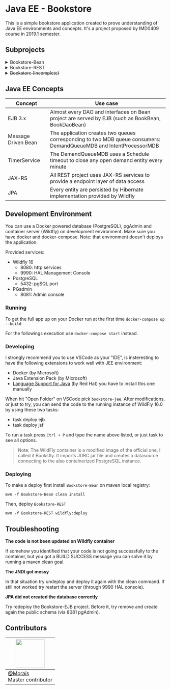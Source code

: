 # Java EE - Bookstore

This is a simple bookstore application created to prove understanding of Java EE environments and concepts. It's a project proposed by IMD0409 course in 2019.1 semester.

## Subprojects

<details><summary>Bookstore-Bean</summary>

> a Java EE project which contains EJBs to deal with business domain (Domain classes, Data Acces Objects and EJB endpoints). It persists data using Hibernate and PostgreSQL. It's powered by Wildfly.

</details>
<details><summary>Bookstore-REST</summary>

> a JAX-RS web project that serves a REST service to consume Bookstore-Bean endpoints. It uses JSON on data transfer layer with web.

</details>
<details><summary><strike>Bookstore (Incomplete)</strike></summary>

> a simple HTML project that uses Axios and jQuery to consume Bookstore-REST endpoints.

</details>

## Java EE Concepts

|Concept|Use case|
|---|---|
|EJB 3.x|Almost every DAO and interfaces on Bean project are served by EJB (such as BookBean, BookDaoBean)|
|Message Driven Bean|The application creates two queues corresponding to two MDB queue consumers: DemandQueueMDB and IntentProcessorMDB|
|TimerService|The DemandQueueMDB uses a Schedule timeout to close any open demand entity every minute|
|JAX-RS|All REST project uses JAX-RS services to provide a endpoint layer of data access|
|JPA|Every entity are persisted by Hibernate implementation provided by Wildfly|

## Development Environment

You can use a Docker powered database (PostgreSQL), pgAdmin and container server (Wildfly) on development environment. Make sure you have docker and docker-compose. Note: that environment doesn't deploys the application.

Provided services:

- Wildfly 16
  - 8080: http services
  - 9990: HAL Management Console
- PostgreSQL
  - 5432: pgSQL port
- PGadmin
  - 8081: Admin console

### Running

To get the full app up on your Docker run at the first time `docker-compose up --build`

For the followings execution use `docker-compose start` instead.

### Developing

I strongly recommend you to use VSCode as your "IDE", is insteresting to have the 
following extensions to work well with JEE environment:

- Docker (by Microsoft)
- Java Extension Pack (by Microsoft)
- [Language Support for Java](https://github.com/redhat-developer/vscode-java) (by Red Hat) you have to install this one manually

When hit "Open Folder" on VSCode pick `bookstore-jee`. After modifications, or just to try, 
you can send the code to the running instance of WildFly 16.0 by using these two tasks:

- task deploy ejb
- task deploy jsf

To run a task press `Ctrl + P` and type the name above listed, or just task to see all options.

> Note: The WildFly container is a modified image of the official one, I called it Booksfly.
It imports JDBC jar file and creates a datasource connecting to the also conteinerized PostgreSQL instance.

### Deploying

To make a deploy first install `Bookstore-Bean` on maven local registry:

```
mvn -f Bookstore-Bean clean install
```

Then, deploy `Bookstore-REST`

```
mvn -f Bookstore-REST wildfly:deploy
```

## Troubleshooting

**The code is not been updated on Wildfly container**

If somehow you identified that your code is not going successfully to the container, but you got a BUILD SUCCESS message you can solve it by running a maven clean goal.

**The JNDI got messy**

In that situation try undeploy and deploy it again with the clean command. If still not worked try restart the server (through 9990 HAL console).

**JPA did not created the database correctly**

Try redeploy the Bookstore-EJB project. Before it, try remove and create again the public schema (via 8081 pgAdmin).

## Contributors

| <img src="https://projetos.imd.ufrn.br/uploads/-/system/user/avatar/286/avatar.png?width=90" width="90"/> |
|---|
|[@Morais](https://projetos.imd.ufrn.br/Morais) <br/> Master contributor|